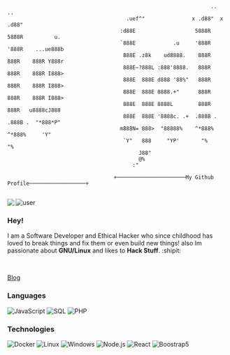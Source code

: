  ```                                
                                                                  ..       ..             
                                       .uef^"               x .d88"  x .d88"              
                                     :d88E                   5888R    5888R          u.   
                                     `888E            .u     '888R    '888R    ...ue888b  
                                      888E .z8k    ud8888.    888R     888R    888R Y888r 
                                      888E~?888L :888'8888.   888R     888R    888R I888> 
                                      888E  888E d888 '88%"   888R     888R    888R I888> 
                                      888E  888E 8888.+"      888R     888R    888R I888> 
                                      888E  888E 8888L        888R     888R   u8888cJ888  
                                      888E  888E '8888c. .+  .888B .  .888B .  "*888*P"   
                                     m888N= 888>  "88888%    ^*888%   ^*888%     'Y"      
                                      `Y"   888     "YP'       "%       "%                
                                           J88"                                           
                                           @%                                             
                                         :"                                                 
                                   
                                   +──────────────────────My Github Profile──────────────────+    
                                                
 ```
 
 <img align="left" src="https://orhun.dev/img/crow.png">

![user](https://img.shields.io/badge/User-J--Ciro-black)
### Hey!
I am a Software Developer and Ethical Hacker who since childhood has loved to break things and fix them or even build new things! also Im passionate about **GNU/Linux** and likes to **Hack Stuff**. :shipit:

<br>

 [Blog](https://www.ciro-dev.tech/blog/)



### Languages

![JavaScript](https://img.shields.io/badge/-JavaScript-000?&logo=JavaScript&color=grey)
![SQL](https://img.shields.io/badge/-SQL-000?&logo=MySQL&color=grey)
![PHP](https://img.shields.io/badge/-PHP-000?&logo=PHP&color=grey)

### Technologies
![Docker](https://img.shields.io/badge/-Docker-000?&logo=Docker&color=grey)
![Linux](https://img.shields.io/badge/-Linux-000?&logo=Linux&color=grey)
![Windows](https://img.shields.io/badge/-Windows-000?&logo=Windows&color=grey)
![Node.js](https://img.shields.io/badge/-Node.js-000?&logo=node.js&color=grey)
![React](https://img.shields.io/badge/-React-000?&logo=React&color=grey)
![Boostrap5](https://img.shields.io/badge/-Boostrap-000?&logo=bootstrap&color=grey)
